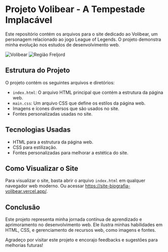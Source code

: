 # Projeto Volibear - A Tempestade Implacável

Este repositório contém os arquivos para o site dedicado ao Volibear, um personagem relacionado ao jogo League of Legends. O projeto demonstra minha evolução nos estudos de desenvolvimento web.

![Volibear](imagens/Volibear.jpg)
![Região Freljord](imagens/Região-Freljord.webp)

## Estrutura do Projeto

O projeto contém os seguintes arquivos e diretórios:

- `index.html`: O arquivo HTML principal que contém a estrutura da página web.
- `main.css`: Um arquivo CSS que define os estilos da página web.
- Imagens e ícones diversos que são usados no site.
- Fontes personalizadas usadas no site.

## Tecnologias Usadas

- HTML para a estrutura da página web.
- CSS para estilização.
- Fontes personalizadas para melhorar a estética do site.

## Como Visualizar o Site

Para visualizar o site, basta abrir o arquivo `index.html` em qualquer navegador web moderno.
Ou acessar https://site-biografia-volibear.vercel.app/.

## Conclusão

Este projeto representa minha jornada contínua de aprendizado e aprimoramento no desenvolvimento web. Ele ilustra minhas habilidades em HTML, CSS, e gerenciamento de recursos web, como imagens e fontes.

Agradeço por visitar este projeto e encorajo feedbacks e sugestões para melhorias futuras!
